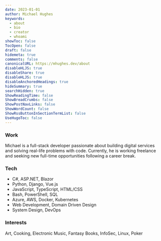 ```yaml
---
date: 2023-01-01
author: Michael Hughes
keywords:
  - about
  - bio
  - creator
  - whoami
showToc: false
TocOpen: false
draft: false
hidemeta: true
comments: false
canonicalURL: https://mhughes.dev/about
disableHLJS: true
disableShare: true
disableHLJS: true
disableAnchoredHeadings: true
hideSummary: true
searchHidden: true
ShowReadingTime: false
ShowBreadCrumbs: false
ShowPostNavLinks: false
ShowWordCount: false
ShowRssButtonInSectionTermList: false
UseHugoToc: false
---
```

### Work

Michael is a full-stack developer passionate about building digital services and solving real-life problems with code. Currently, he is working freelance and seeking new full-time opportunities following a career break.

### Tech

- C#, ASP.NET, Blazor
- Python, Django, Vue.js
- JavaScript, TypeScript, HTML/CSS
- Bash, PowerShell, SQL
- Azure, AWS, Docker, Kubernetes
- Web Development, Domain Driven Design
- System Design, DevOps

### Interests

Art, Cooking, Electronic Music, Fantasy Books, InfoSec, Linux, Poker